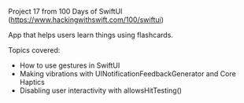 Project 17 from 100 Days of SwiftUI (https://www.hackingwithswift.com/100/swiftui)

App that helps users learn things using flashcards.

Topics covered:
- How to use gestures in SwiftUI
- Making vibrations with UINotificationFeedbackGenerator and Core Haptics
- Disabling user interactivity with allowsHitTesting()
